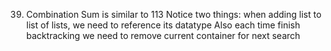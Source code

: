39. Combination Sum is similar to 113
Notice two things: when adding list to list of lists, we need to reference its datatype
Also each time finish backtracking we need to remove current container for next search
